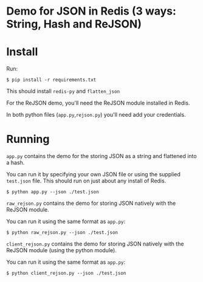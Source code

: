 # Demo for JSON in Redis (3 ways: String, Hash and ReJSON)

# Install

Run:

```
$ pip install -r requirements.txt
```

This should install `redis-py` and `flatten_json`

For the ReJSON demo, you'll need the ReJSON module installed in Redis.

In both python files (`app.py`,`rejson.py`) you'll need add your credentials.

# Running

`app.py` contains the demo for the storing JSON as a string and flattened into a hash.

You can run it by specifying your own JSON file or using the supplied `test.json` file. This should run on just about any install of Redis.

```
$ python app.py --json ./test.json
```

`raw_rejson.py` contains the demo for storing JSON natively with the ReJSON module.

You can run it using the same format as `app.py`:

```
$ python raw_rejson.py --json ./test.json
```


`client_rejson.py` contains the demo for storing JSON natively with the ReJSON module (using the python module).

You can run it using the same format as `app.py`:

```
$ python client_rejson.py --json ./test.json
```
